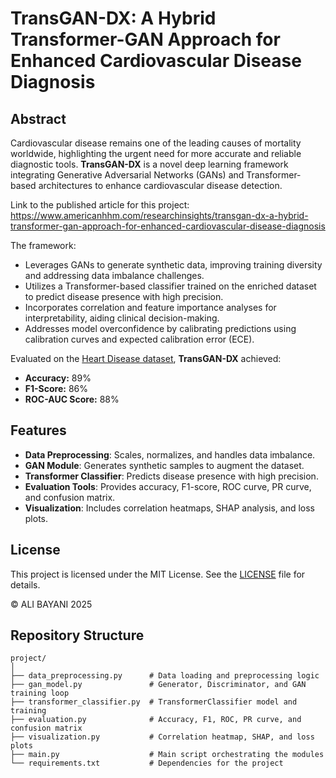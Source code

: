 # TransGAN-DX: A Hybrid Transformer-GAN Approach for Enhanced Cardiovascular Disease Diagnosis

## Abstract
Cardiovascular disease remains one of the leading causes of mortality worldwide, highlighting the urgent need for more accurate and reliable diagnostic tools. **TransGAN-DX** is a novel deep learning framework integrating Generative Adversarial Networks (GANs) and Transformer-based architectures to enhance cardiovascular disease detection.

Link to the published article for this project: https://www.americanhhm.com/researchinsights/transgan-dx-a-hybrid-transformer-gan-approach-for-enhanced-cardiovascular-disease-diagnosis

The framework:
- Leverages GANs to generate synthetic data, improving training diversity and addressing data imbalance challenges.
- Utilizes a Transformer-based classifier trained on the enriched dataset to predict disease presence with high precision.
- Incorporates correlation and feature importance analyses for interpretability, aiding clinical decision-making.
- Addresses model overconfidence by calibrating predictions using calibration curves and expected calibration error (ECE).

Evaluated on the [Heart Disease dataset](https://www.kaggle.com/datasets/redwankarimsony/heart-disease-data), **TransGAN-DX** achieved:
- **Accuracy:** 89%
- **F1-Score:** 86%
- **ROC-AUC Score:** 88%

## Features
- **Data Preprocessing**: Scales, normalizes, and handles data imbalance.
- **GAN Module**: Generates synthetic samples to augment the dataset.
- **Transformer Classifier**: Predicts disease presence with high precision.
- **Evaluation Tools**: Provides accuracy, F1-score, ROC curve, PR curve, and confusion matrix.
- **Visualization**: Includes correlation heatmaps, SHAP analysis, and loss plots.

## License

This project is licensed under the MIT License. See the [LICENSE](LICENSE) file for details.

© ALI BAYANI 2025

## Repository Structure
```plaintext
project/
│
├── data_preprocessing.py      # Data loading and preprocessing logic
├── gan_model.py               # Generator, Discriminator, and GAN training loop
├── transformer_classifier.py  # TransformerClassifier model and training
├── evaluation.py              # Accuracy, F1, ROC, PR curve, and confusion matrix
├── visualization.py           # Correlation heatmap, SHAP, and loss plots
├── main.py                    # Main script orchestrating the modules
└── requirements.txt           # Dependencies for the project
